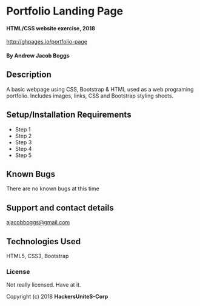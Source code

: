 # Portfolio Landing Page

#### HTML/CSS website exercise, 2018

http://ghpages.io/portfolio-page

#### By Andrew Jacob Boggs

## Description

A basic webpage using CSS, Bootstrap & HTML used as a web programing portfolio. Includes images, links, CSS and Bootstrap styling sheets.

## Setup/Installation Requirements

* Step 1
* Step 2
* Step 3
* Step 4
* Step 5

## Known Bugs

There are no known bugs at this time

## Support and contact details

ajacobboggs@gmail.com

## Technologies Used

HTML5, CSS3, Bootstrap

### License

Not really licensed. Have at it.

Copyright (c) 2018 **HackersUniteS-Corp**
